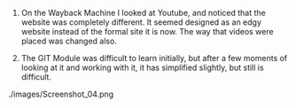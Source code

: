 1. On the Wayback Machine I looked at Youtube, and noticed that the website was completely different. It seemed designed as an edgy website instead of the formal site it is now. The way that videos were placed was changed also.

2. The GIT Module was difficult to learn initially, but after a few moments of looking at it and working with it, it has simplified slightly, but still is difficult.

./images/Screenshot_04.png 
